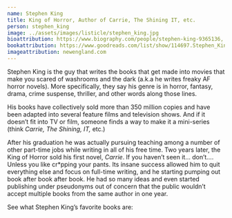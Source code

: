 ```yaml
---
name: Stephen King
title: King of Horror, Author of Carrie, The Shining IT, etc.
person: stephen_king
image: ../assets/images/listicle/stephen_king.jpg
bioattribution: https://www.biography.com/people/stephen-king-9365136, https://www.britannica.com/biography/Stephen-King  
bookattribution: https://www.goodreads.com/list/show/114697.Stephen_King_s_Top_10_Favorite_Books_ 
imageattribution: newengland.com
---
```


Stephen King is the guy that writes the books that get made into movies that make you scared of washrooms and the dark (a.k.a he writes freaky AF horror novels). More specifically, they say his genre is in horror, fantasy, drama, crime suspense, thriller, and other words along those lines. 

His books have collectively sold more than 350 million copies and have been adapted into several feature films and television shows. And if it doesn’t fit into TV or film, someone finds a way to make it a mini-series (think <i>Carrie, The Shining, IT,</i> etc.) 

After his graduation he was actually pursuing teaching among a number of other part-time jobs while writing in all of his free time. Two years later, the King of Horror sold his first novel, <i>Carrie</i>. If you haven’t seen it… don’t…. Unless you like cr*pping your pants. Its insane success allowed him to quit everything else and focus on full-time writing, and he starting pumping out book after book after book. He had so many ideas and even started publishing under pseudonyms out of concern that the public wouldn’t accept multiple books from the same author in one year. 

See what Stephen King’s favorite books are:




